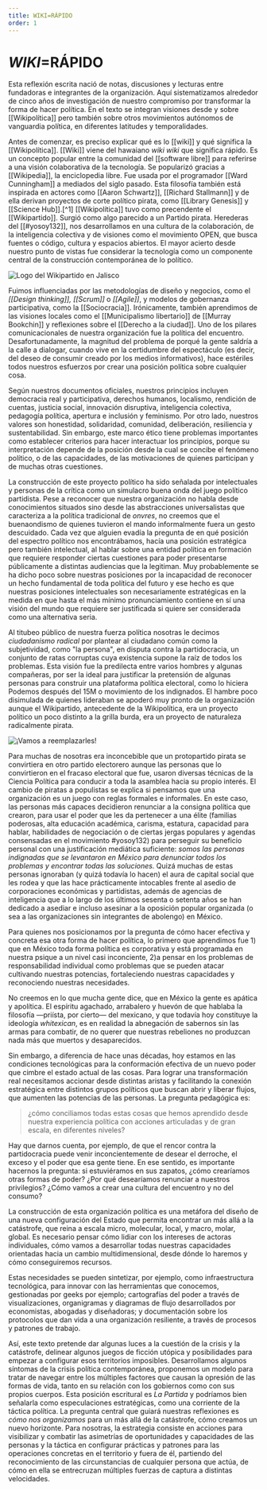 ```yaml
---
title: WIKI=RÁPIDO
order: 1
---
```


# _WIKI_=RÁPIDO

Esta reflexión escrita nació de notas, discusiones y lecturas entre fundadoras e integrantes de la organización. Aquí sistematizamos alrededor de cinco años de investigación de nuestro compromiso por transformar la forma de hacer política. En el texto se integran visiones desde y sobre [[Wikipolítica]] pero también sobre otros movimientos autónomos de vanguardia política, en diferentes latitudes y temporalidades.

Antes de comenzar, es preciso explicar qué es lo [[wiki]] y qué significa la [[Wikipolítica]]. [[Wiki]] viene del hawaiano *wiki wiki* que significa rápido. Es un concepto popular entre la comunidad del [[software libre]] para referirse a una visión colaborativa de la tecnología. Se popularizó gracias a [[Wikipedia]], la enciclopedia libre. Fue usada por el programador [[Ward Cunningham]] a mediados del siglo pasado. Esta filosofía también está inspirada en actores como [[Aaron Schwartz]], [[Richard Stallmann]] y de ella derivan proyectos de corte político pirata, como [[Library Genesis]] y [[Science Hub]].[^1] [[Wikipolítica]] tuvo como precendente el [[Wikipartido]]. Surgió como algo parecido a un Partido pirata. Herederas del [[#yosoy132]], nos desarrollamos en una cultura de la colaboración, de la inteligencia colectiva y de visiones como el movimiento OPEN, que busca fuentes o código, cultura y espacios abiertos. El mayor acierto desde nuestro punto de vistas fue considerar la tecnología como un componente central de la construcción contemporánea de lo político.

![Logo del Wikipartido en Jalisco](../images/wikipartido.png)

Fuimos influenciadas por las metodologías de diseño y negocios, como el *[[Design thinking]], [[Scrum]]* o *[[Agile]]*, y modelos de gobernanza participativa, como la [[Sociocracia]]. Irónicamente, también aprendimos de las visiones locales como el [[Municipalismo libertario]] de [[Murray Bookchin]] y reflexiones sobre el [[Derecho a la ciudad]]. Uno de los pilares comunicacionales de nuestra organización fue la política del encuentro. Desafortunadamente, la magnitud del problema de porqué la gente saldría a la calle a dialogar, cuando vive en la certidumbre del espectáculo (es decir, del deseo de consumir creado por los medios informativos), hace estériles todos nuestros esfuerzos por crear una posición política sobre cualquier cosa.

Según nuestros documentos oficiales, nuestros principios incluyen democracia real y participativa, derechos humanos, localismo, rendición de cuentas, justicia social, innovación disruptiva, inteligencia colectiva, pedagogía política, apertura e inclusión y feminismo. Por otro lado, nuestros valores son honestidad, solidaridad, comunidad, deliberación, resiliencia y sustentabilidad. Sin embargo, este marco ético tiene problemas importantes como establecer criterios para hacer interactuar los principios, porque su interpretación depende de la posición desde la cual se concibe el fenómeno político, o de las capacidades, de las motivaciones de quienes participan y de muchas otras cuestiones.

La construcción de este proyecto político ha sido señalada por intelectuales y personas de la crítica como un simulacro buena onda del juego político partidista. Pese a reconocer que nuestra organización no habla desde conocimientos situados sino desde las abstracciones universalistas que caracteriza a la política tradicional de _onvres_, no creemos que el buenaondismo de quienes tuvieron el mando informalmente fuera un gesto descuidado. Cada vez que alguien evadía la pregunta de en qué posición del espectro político nos encontrábamos, hacía una posición estratégica pero también intelectual, al hablar sobre una entidad política en formación que requiere responder ciertas cuestiones para poder presentarse públicamente a distintas audiencias que la legitiman. Muy probablemente se ha dicho poco sobre nuestras posiciones por la incapacidad de reconocer un hecho fundamental de toda política del futuro y ese hecho es que nuestras posiciones intelectuales son necesariamente estratégicas en la medida en que hasta el más mínimo pronunciamiento contiene en sí una visión del mundo que requiere ser justificada si quiere ser considerada como una alternativa seria.

Al titubeo público de nuestra fuerza política nosotras le decimos _ciudadanismo radical_ por plantear al ciudadano común como la subjetividad, como "la persona", en disputa contra la partidocracia, un conjunto de ratas corruptas cuya existencia supone la raíz de todos los problemas. Esta visión fue la predilecta entre varios hombres y algunas compañeras, por ser la ideal para justificar la pretensión de algunas personas para construir una plataforma política electoral, como lo hiciera Podemos después del 15M o movimiento de los indignados. El hambre poco disimulada de quienes lideraban se apoderó muy pronto de la organización aunque el Wikipartido, antecedente de la Wikipolítica, era un proyecto político un poco distinto a la grilla burda, era un proyecto de naturaleza radicalmente pirata.

![¡Vamos a reemplazarles!](../images/reemplazarles.jpg)

Para muchas de nosotras era inconcebible que un protopartido pirata se convirtiera en otro partido electorero aunque las personas que lo convirtieron en el fracaso electoral que fue, usaron diversas técnicas de la Ciencia Política para conducir a toda la asamblea hacia su propio interés. El cambio de piratas a populistas se explica si pensamos que una organización es un juego con reglas formales e informales. En este caso, las personas más capaces decidieron renunciar a la consigna política que crearon, para usar el poder que les da pertenecer a una élite (familias poderosas, alta educación académica, carisma, estatura, capacidad para hablar, habilidades de negociación o de ciertas jergas populares y agendas consensadas en el movimiento #yosoy132) para perseguir su beneficio personal con una justificación mediática suficiente: _somos las personas indignadas que se levantaron en México para denunciar todos los problemas y encontrar todas las soluciones._ Quizá muchas de estas personas ignoraban (y quizá todavía lo hacen) el aura de capital social que les rodea y que las hace prácticamente intocables frente al asedio de corporaciones económicas y partidistas, además de agencias de inteligencia que a lo largo de los últimos sesenta o setenta años se han dedicado a asediar e incluso asesinar a la oposición popular organizada (o sea a las organizaciones sin integrantes de abolengo) en México.

Para quienes nos posicionamos por la pregunta de cómo hacer efectiva y concreta esa otra forma de hacer política, lo primero que aprendimos fue 1) que en México toda forma política es corporativa y está programada en nuestra psique a un nivel casi inconciente, 2)a pensar en los problemas de responsabilidad individual como problemas que se pueden atacar cultivando nuestras potencias, fortaleciendo nuestras capacidades y reconociendo nuestras necesidades.

No creemos en lo que mucha gente dice, que en México la gente es apática y apolítica. El espíritu agachado, arrabalero y huevón de que hablaba la filosofía —priísta, por cierto— del mexicano, y que todavía hoy constituye la ideología _whitexican_, es en realidad la abnegación de sabernos sin las armas para combatir, de no querer que nuestras rebeliones no produzcan nada más que muertos y desaparecidos.

Sin embargo, a diferencia de hace unas décadas, hoy estamos en las condiciones tecnológicas para la conformación efectiva de un nuevo poder que cimbre el estado actual de las cosas. Para lograr una transformación real necesitamos accionar desde distintas aristas y facilitando la conexión estratégica entre distintos grupos políticos que buscan abrir y liberar flujos, que aumenten las potencias de las personas. La pregunta pedagógica es:

> ¿cómo conciliamos todas estas cosas que hemos aprendido desde nuestra experiencia política con acciones articuladas y de gran escala, en diferentes niveles?

Hay que darnos cuenta, por ejemplo, de que el rencor contra la partidocracia puede venir inconcientemente de desear el derroche, el exceso y el poder que esa gente tiene. En ese sentido, es importante hacernos la pregunta: si estuviéramos en sus zapatos, ¿cómo crearíamos otras formas de poder? ¿Por qué desearíamos renunciar a nuestros privilegios? ¿Cómo vamos a crear una cultura del encuentro y no del consumo?

La construcción de esta organización política es una metáfora del diseño de una nueva configuración del Estado que permita encontrar un más allá a la catástrofe, que reina a escala micro, molecular, local, y macro, molar, global. Es necesario pensar cómo lidiar con los intereses de actoras individuales, cómo vamos a desarrollar todas nuestras capacidades orientadas hacia un cambio multidimensional, desde dónde lo haremos y cómo conseguiremos recursos.

Estas necesidades se pueden sintetizar, por ejemplo, como infraestructura tecnológica, para innovar con las herramientas que conocemos, gestionadas por geeks por ejemplo; cartografías del poder a través de visualizaciones, organigramas y diagramas de flujo desarrollados por economistas, abogadas y diseñadoras; y documentación sobre los protocolos que dan vida a una organización resiliente, a través de procesos y patrones de trabajo.

Así, este texto pretende dar algunas luces a la cuestión de la crisis y la catástrofe, delinear algunos juegos de ficción utópica y posibilidades para empezar a configurar esos territorios imposibles. Desarrollamos algunos síntomas de la crisis política contemporánea, proponemos un modelo para tratar de navegar entre los múltiples factores que causan la opresión de las formas de vida, tanto en su relación con los gobiernos como con sus propios cuerpos. Esta posición escritural es _La Partida_ y podríamos bien señalarla como especulaciones estratégicas, como una corriente de la táctica política. La pregunta central que guiará nuestras reflexiones es _cómo nos organizamos_ para un más allá de la catástrofe, cómo creamos un nuevo horizonte. Para nosotras, la estrategia consiste en acciones para visibilizar y combatir las asimetrías de oportunidades y capacidades de las personas y la táctica en configurar prácticas y patrones para las operaciones concretas en el territorio y fuera de él, partiendo del reconocimiento de las circunstancias de cualquier persona que actúa, de cómo en ella se entrecruzan múltiples fuerzas de captura a distintas velocidades.
